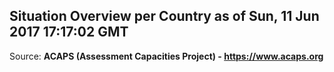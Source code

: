 ## Situation Overview per Country as of Sun, 11 Jun 2017 17:17:02 GMT

Source: **ACAPS (Assessment Capacities Project) - https://www.acaps.org**